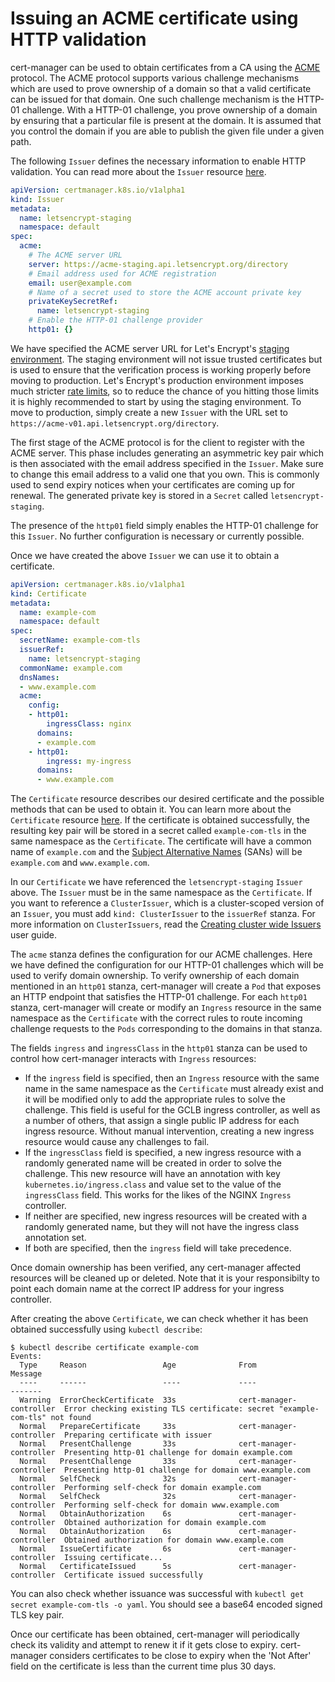 # Issuing an ACME certificate using HTTP validation

cert-manager can be used to obtain certificates from a CA using the [ACME][1] protocol. The ACME protocol supports various challenge mechanisms which are used to prove ownership of a domain so that a valid certificate can be issued for that domain. One such challenge mechanism is the HTTP-01 challenge. With a HTTP-01 challenge, you prove ownership of a domain by ensuring that a particular file is present at the domain. It is assumed that you control the domain if you are able to publish the given file under a given path.

The following `Issuer` defines the necessary information to enable HTTP validation. You can read more about the `Issuer` resource [here][5].

```yaml
apiVersion: certmanager.k8s.io/v1alpha1
kind: Issuer
metadata:
  name: letsencrypt-staging
  namespace: default
spec:
  acme:
    # The ACME server URL
    server: https://acme-staging.api.letsencrypt.org/directory
    # Email address used for ACME registration
    email: user@example.com
    # Name of a secret used to store the ACME account private key
    privateKeySecretRef:
      name: letsencrypt-staging
    # Enable the HTTP-01 challenge provider
    http01: {}
```

We have specified the ACME server URL for Let's Encrypt's [staging environment][3]. The staging environment will not issue trusted certificates but is used to ensure that the verification process is working properly before moving to production. Let's Encrypt's production environment imposes much stricter [rate limits][4], so to reduce the chance of you hitting those limits it is highly recommended to start by using the staging environment. To move to production, simply create a new `Issuer` with the URL set to `https://acme-v01.api.letsencrypt.org/directory`.

The first stage of the ACME protocol is for the client to register with the ACME server. This phase includes generating an asymmetric key pair which is then associated with the email address specified in the `Issuer`. Make sure to change this email address to a valid one that you own. This is commonly used to send expiry notices when your certificates are coming up for renewal. The generated private key is stored in a `Secret` called `letsencrypt-staging`.

The presence of the `http01` field simply enables the HTTP-01 challenge for this `Issuer`. No further configuration is necessary or currently possible.

Once we have created the above `Issuer` we can use it to obtain a certificate.

```yaml
apiVersion: certmanager.k8s.io/v1alpha1
kind: Certificate
metadata:
  name: example-com
  namespace: default
spec:
  secretName: example-com-tls
  issuerRef:
    name: letsencrypt-staging
  commonName: example.com
  dnsNames:
  - www.example.com
  acme:
    config:
    - http01:
        ingressClass: nginx
      domains:
      - example.com
    - http01:
        ingress: my-ingress
      domains:
      - www.example.com
```

The `Certificate` resource describes our desired certificate and the possible methods that can be used to obtain it. You can learn more about the `Certificate` resource [here][4]. If the certificate is obtained successfully, the resulting key pair will be stored in a secret called `example-com-tls` in the same namespace as the `Certificate`. The certificate will have a common name of `example.com` and the [Subject Alternative Names][6] (SANs) will be `example.com` and `www.example.com`.

In our `Certificate` we have referenced the `letsencrypt-staging` `Issuer` above. The `Issuer` must be in the same namespace as the `Certificate`. If you want to reference a `ClusterIssuer`, which is a cluster-scoped version of an `Issuer`, you must add `kind: ClusterIssuer` to the `issuerRef` stanza. For more information on `ClusterIssuers`, read the [Creating cluster wide Issuers][7] user guide.

The `acme` stanza defines the configuration for our ACME challenges. Here we have defined the configuration for our HTTP-01 challenges which will be used to verify domain ownership. To verify ownership of each domain mentioned in an `http01` stanza, cert-manager will create a `Pod` that exposes an HTTP endpoint that satisfies the HTTP-01 challenge. For each `http01` stanza, cert-manager will create or modify an `Ingress` resource in the same namespace as the `Certificate` with the correct rules to route incoming challenge requests to the `Pods` corresponding to the domains in that stanza.

The fields `ingress` and `ingressClass` in the `http01` stanza can be used to control how cert-manager interacts with `Ingress` resources:

* If the `ingress` field is specified, then an `Ingress` resource with the same name in the same namespace as the `Certificate` must already exist and it will be modified only to add the appropriate rules to solve the challenge. This field is useful for the GCLB ingress controller, as well as a number of others, that assign a single public IP address for each ingress resource. Without manual intervention, creating a new ingress resource would cause any challenges to fail.
* If the `ingressClass` field is specified, a new ingress resource with a randomly generated name will be created in order to solve the challenge. This new resource will have an annotation with key `kubernetes.io/ingress.class` and value set to the value of the `ingressClass` field. This works for the likes of the NGINX `Ingress` controller.
* If neither are specified, new ingress resources will be created with a randomly generated name, but they will not have the ingress class annotation set.
* If both are specified, then the `ingress` field will take precedence.

Once domain ownership has been verified, any cert-manager affected resources will be cleaned up or deleted. Note that it is your responsibilty to point each domain name at the correct IP address for your ingress controller.

After creating the above `Certificate`, we can check whether it has been obtained successfully using `kubectl describe`:

```
$ kubectl describe certificate example-com
Events:
  Type     Reason                 Age              From                     Message
  ----     ------                 ----             ----                     -------
  Warning  ErrorCheckCertificate  33s              cert-manager-controller  Error checking existing TLS certificate: secret "example-com-tls" not found
  Normal   PrepareCertificate     33s              cert-manager-controller  Preparing certificate with issuer
  Normal   PresentChallenge       33s              cert-manager-controller  Presenting http-01 challenge for domain example.com
  Normal   PresentChallenge       33s              cert-manager-controller  Presenting http-01 challenge for domain www.example.com
  Normal   SelfCheck              32s              cert-manager-controller  Performing self-check for domain example.com
  Normal   SelfCheck              32s              cert-manager-controller  Performing self-check for domain www.example.com
  Normal   ObtainAuthorization    6s               cert-manager-controller  Obtained authorization for domain example.com
  Normal   ObtainAuthorization    6s               cert-manager-controller  Obtained authorization for domain www.example.com
  Normal   IssueCertificate       6s               cert-manager-controller  Issuing certificate...
  Normal   CertificateIssued      5s               cert-manager-controller  Certificate issued successfully
```

You can also check whether issuance was successful with `kubectl get secret example-com-tls -o yaml`. You should see a base64 encoded signed TLS key pair.

Once our certificate has been obtained, cert-manager will periodically check its validity and attempt to renew it if it gets close to expiry. cert-manager considers certificates to be close to expiry when the 'Not After' field on the certificate is less than the current time plus 30 days. 

  [1]: https://en.wikipedia.org/wiki/Automated_Certificate_Management_Environment
  [2]: https://letsencrypt.org/docs/staging-environment/
  [3]: https://letsencrypt.org/docs/rate-limits/
  [4]: ../api-types/certificate/
  [5]: ../api-types/issuer/
  [6]: https://en.wikipedia.org/wiki/Subject_Alternative_Name
  [7]: cluster-issuers.md
